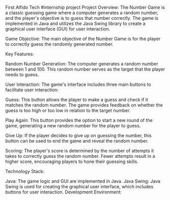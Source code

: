 First Alfido Tech #internship project
Project Overview:
The Number Game is a classic guessing game where a computer generates a random number, and the player's objective is to guess that number correctly. The game is implemented in Java and utilizes the Java Swing library to create a graphical user interface (GUI) for user interaction.

Game Objective:
The main objective of the Number Game is for the player to correctly guess the randomly generated number.

Key Features:

Random Number Generation: The computer generates a random number between 1 and 100. This random number serves as the target that the player needs to guess.

User Interaction: The game's interface includes three main buttons to facilitate user interaction:

Guess: This button allows the player to make a guess and check if it matches the random number. The game provides feedback on whether the guess is too high or too low in relation to the target number.

Play Again: This button provides the option to start a new round of the game, generating a new random number for the player to guess.

Give Up: If the player decides to give up on guessing the number, this button can be used to end the game and reveal the random number.

Scoring: The player's score is determined by the number of attempts it takes to correctly guess the random number. Fewer attempts result in a higher score, encouraging players to hone their guessing skills.

Technology Stack:

Java: The game logic and GUI are implemented in Java.
Java Swing: Java Swing is used for creating the graphical user interface, which includes buttons for user interaction.
Development Environment:
